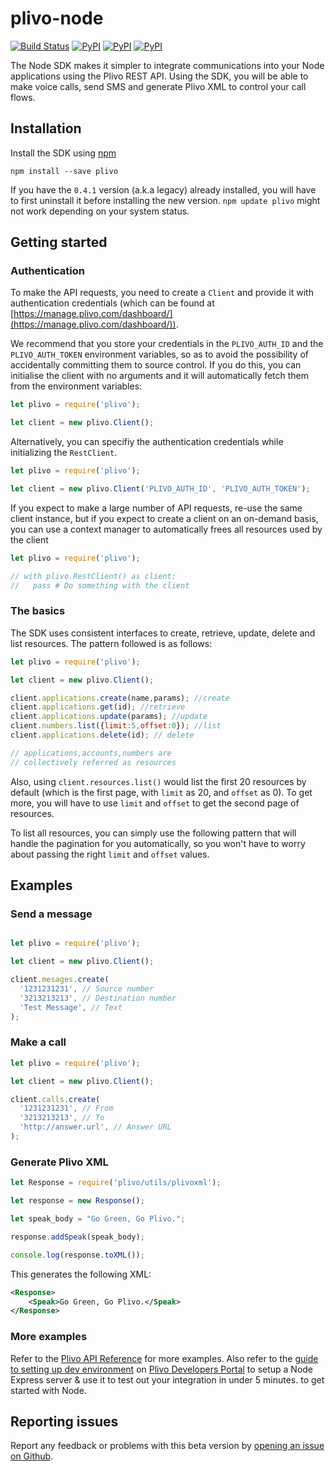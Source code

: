 # plivo-node

[![Build Status](https://travis-ci.org/plivo/plivo-node.svg?branch=4.0)](https://travis-ci.org/plivo/plivo-node)
[![PyPI](https://img.shields.io/pypi/v/plivo.svg)](https://pypi.python.org/pypi/plivo)
[![PyPI](https://img.shields.io/pypi/pyversions/plivo.svg)](https://pypi.python.org/pypi/plivo)
[![PyPI](https://img.shields.io/pypi/l/plivo.svg)](https://pypi.python.org/pypi/plivo)


The Node SDK makes it simpler to integrate communications into your Node applications using the Plivo REST API. Using the SDK, you will be able to make voice calls, send SMS and generate Plivo XML to control your call flows.

## Installation
Install the SDK using [npm](https://www.npmjs.com/package/plivo)

    npm install --save plivo

If you have the `0.4.1` version (a.k.a legacy) already installed, you will have to first uninstall it before installing the new version. `npm update plivo` might not work depending on your system status.

## Getting started

### Authentication
To make the API requests, you need to create a `Client` and provide it with authentication credentials (which can be found at [https://manage.plivo.com/dashboard/](https://manage.plivo.com/dashboard/)).

We recommend that you store your credentials in the `PLIVO_AUTH_ID` and the `PLIVO_AUTH_TOKEN` environment variables, so as to avoid the possibility of accidentally committing them to source control. If you do this, you can initialise the client with no arguments and it will automatically fetch them from the environment variables:

```javascript
let plivo = require('plivo');

let client = new plivo.Client();
```
Alternatively, you can specifiy the authentication credentials while initializing the `RestClient`.

```javascript
let plivo = require('plivo');

let client = new plivo.Client('PLIVO_AUTH_ID', 'PLIVO_AUTH_TOKEN');
```

If you expect to make a large number of API requests, re-use the same client instance, but if you expect to create a client on an on-demand basis, you can use a context manager to automatically frees all resources used by the client

```javascript
let plivo = require('plivo');

// with plivo.RestClient() as client:
//   pass # Do something with the client

```

### The basics
The SDK uses consistent interfaces to create, retrieve, update, delete and list resources. The pattern followed is as follows:

```javascript
let plivo = require('plivo');

let client = new plivo.Client();

client.applications.create(name,params); //create
client.applications.get(id); //retrieve
client.applications.update(params); //update
client.numbers.list({limit:5,offset:0}); //list
client.applications.delete(id); // delete

// applications,accounts,numbers are
// collectively referred as resources
```


Also, using `client.resources.list()` would list the first 20 resources by default (which is the first page, with `limit` as 20, and `offset` as 0). To get more, you will have to use `limit` and `offset` to get the second page of resources.

To list all resources, you can simply use the following pattern that will handle the pagination for you automatically, so you won't have to worry about passing the right `limit` and `offset` values.

## Examples

### Send a message

```javascript

let plivo = require('plivo');

let client = new plivo.Client();

client.mesages.create(
  '1231231231', // Source number
  '3213213213', // Destination number
  'Test Message', // Text
);

```

### Make a call

```javascript
let plivo = require('plivo');

let client = new plivo.Client();

client.calls.create(
  '1231231231', // From
  '3213213213', // To
  'http://answer.url', // Answer URL
);

```

### Generate Plivo XML

```javascript
let Response = require('plivo/utils/plivoxml');

let response = new Response();

let speak_body = "Go Green, Go Plivo.";

response.addSpeak(speak_body);

console.log(response.toXML());
```

This generates the following XML:

```xml
<Response>
    <Speak>Go Green, Go Plivo.</Speak>
</Response>
```

### More examples
Refer to the [Plivo API Reference](https://api-reference.plivo.com/latest/node/introduction/overview) for more examples. Also refer to the [guide to setting up dev environment](https://developers.plivo.com/getting-started/setting-up-dev-environment/) on [Plivo Developers Portal](https://developers.plivo.com) to setup a Node Express server & use it to test out your integration in under 5 minutes. to get started with Node.

## Reporting issues
Report any feedback or problems with this beta version by [opening an issue on Github](https://github.com/plivo/plivo-node/issues).
